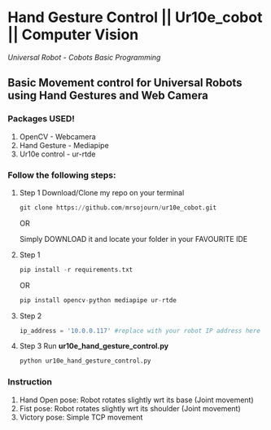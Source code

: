# Hand Gesture Control || Ur10e_cobot || Computer Vision
_Universal Robot - Cobots Basic Programming_

## Basic Movement control for Universal Robots using Hand Gestures and Web Camera

### Packages USED!
1. OpenCV - Webcamera
2. Hand Gesture - Mediapipe
3. Ur10e control - ur-rtde

### Follow the following steps:
  1. Step 1
     Download/Clone my repo on your terminal
     ```python
     git clone https://github.com/mrsojourn/ur10e_cobot.git
     ```
     OR

     Simply DOWNLOAD it and locate your folder in your FAVOURITE IDE
     
  3. Step 1
     ```python
     pip install -r requirements.txt
     ```

     OR
     ```python
     pip install opencv-python mediapipe ur-rtde
     ```
     
  5. Step 2
     ```python
     ip_address = '10.0.0.117' #replace with your robot IP address here
     ```
  6. Step 3
     Run **ur10e_hand_gesture_control.py**
     ```python
     python ur10e_hand_gesture_control.py
     ```

### Instruction
1. Hand Open pose: Robot rotates slightly wrt its base (Joint movement)
2. Fist pose: Robot rotates slightly wrt its shoulder (Joint movement)
3. Victory pose: Simple TCP movement
